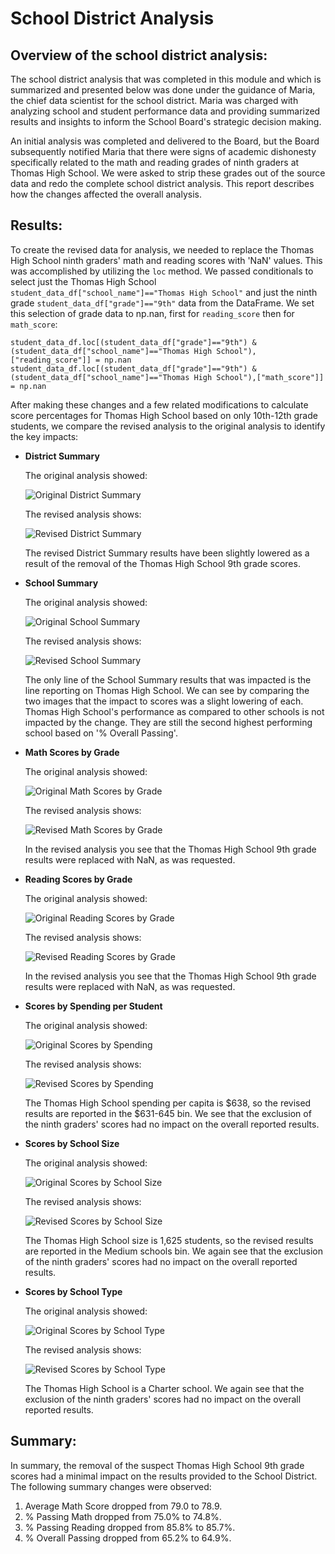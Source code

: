 # School District Analysis
## Overview of the school district analysis:
The school district analysis that was completed in this module and which is summarized and presented below was done under the guidance of Maria, the chief data scientist for the school district.  Maria was charged with analyzing school and student performance data and providing summarized results and insights to inform the School Board's strategic decision making.

An initial analysis was completed and delivered to the Board, but the Board subsequently notified Maria that there were signs of academic dishonesty specifically related to the math and reading grades of ninth graders at Thomas High School.  We were asked to strip these grades out of the source data and redo the complete school district analysis. This report describes how the changes affected the overall analysis.

## Results:
To create the revised data for analysis, we needed to replace the Thomas High School ninth graders' math and reading scores with 'NaN' values.  This was accomplished by utilizing the `loc` method.  We passed conditionals to select just the Thomas High School `student_data_df["school_name"]=="Thomas High School"` and just the ninth grade `student_data_df["grade"]=="9th"` data from the DataFrame. We set this selection of grade data to np.nan, first for `reading_score` then for `math_score`:
```
student_data_df.loc[(student_data_df["grade"]=="9th") & (student_data_df["school_name"]=="Thomas High School"),["reading_score"]] = np.nan
student_data_df.loc[(student_data_df["grade"]=="9th") & (student_data_df["school_name"]=="Thomas High School"),["math_score"]] = np.nan
```

After making these changes and a few related modifications to calculate score percentages for Thomas High School based on only 10th-12th grade students, we compare the revised analysis to the original analysis to identify the key impacts:

- **District Summary**
  
  The original analysis showed:
  
  ![Original District Summary](Resources/Original_District_Summary.png)
  
  The revised analysis shows:

  ![Revised District Summary](Resources/Revised_District_Summary.png)

  The revised District Summary results have been slightly lowered as a result of the removal of the Thomas High School 9th grade scores.

  
    
- **School Summary**

  The original analysis showed:
  
  ![Original School Summary](Resources/Original_School_Summary.png)
  
  The revised analysis shows:

  ![Revised School Summary](Resources/Revised_School_Summary.png)

  The only line of the School Summary results that was impacted is the line reporting on Thomas High School. We can see by comparing the two images that the impact to scores was a slight lowering of each.  Thomas High School's performance as compared to other schools is not impacted by the change. They are still the second highest performing school based on '% Overall Passing'.

- **Math Scores by Grade**

  The original analysis showed:
  
  ![Original Math Scores by Grade](Resources/Original_Math_Scores_by_Grade.png)
  
  The revised analysis shows:

  ![Revised Math Scores by Grade](Resources/Revised_Math_Scores_by_Grade.png)

  In the revised analysis you see that the Thomas High School 9th grade results were replaced with NaN, as was requested.

- **Reading Scores by Grade**

  The original analysis showed:
  
  ![Original Reading Scores by Grade](Resources/Original_Reading_Scores_by_Grade.png)
  
  The revised analysis shows:

  ![Revised Reading Scores by Grade](Resources/Revised_Reading_Scores_by_Grade.png)

  In the revised analysis you see that the Thomas High School 9th grade results were replaced with NaN, as was requested.

- **Scores by Spending per Student**

  The original analysis showed:
  
  ![Original Scores by Spending](Resources/Original_School_Scores_By_Spending.png)
  
  The revised analysis shows:

  ![Revised Scores by Spending](Resources/Revised_School_Scores_By_Spending.png)

  The Thomas High School spending per capita is $638, so the revised results are reported in the $631-645 bin.  We see that the exclusion of the ninth graders' scores had no impact on the overall reported results.

- **Scores by School Size**

  The original analysis showed:
  
  ![Original Scores by School Size](Resources/Original_School_Scores_By_School_Size.png)
  
  The revised analysis shows:

  ![Revised Scores by School Size](Resources/Revised_School_Scores_By_School_Size.png)

  The Thomas High School size is 1,625 students, so the revised results are reported in the Medium schools bin.  We again see that the exclusion of the ninth graders' scores had no impact on the overall reported results.

- **Scores by School Type**

  The original analysis showed:
  
  ![Original Scores by School Type](Resources/Original_School_Scores_By_School_Type.png)
  
  The revised analysis shows:

  ![Revised Scores by School Type](Resources/Revised_School_Scores_By_School_Type.png)

  The Thomas High School is a Charter school.  We again see that the exclusion of the ninth graders' scores had no impact on the overall reported results.

## Summary:

In summary, the removal of the suspect Thomas High School 9th grade scores had a minimal impact on the results provided to the School District. The following summary changes were observed: 
1. Average Math Score dropped from 79.0 to 78.9.
2. % Passing Math dropped from 75.0% to 74.8%.
3. % Passing Reading dropped from 85.8% to 85.7%.
4. % Overall Passing dropped from 65.2% to 64.9%.
